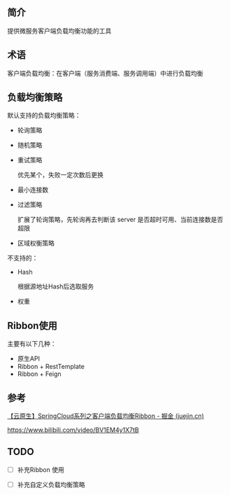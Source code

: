 ## 简介

提供微服务客户端负载均衡功能的工具

## 术语

客户端负载均衡：在客户端（服务消费端、服务调用端）中进行负载均衡

## 负载均衡策略

默认支持的负载均衡策略：

+ 轮询策略

+ 随机策略

+ 重试策略

  优先某个，失败一定次数后更换

+ 最小连接数

+ 过滤策略

  扩展了轮询策略，先轮询再去判断该 server 是否超时可用、当前连接数是否超限

+ 区域权衡策略

不支持的：

+ Hash

  根据源地址Hash后选取服务

+ 权重



## Ribbon使用

主要有以下几种：

+ 原生API
+ Ribbon + RestTemplate
+ Ribbon + Feign

## 参考

[【云原生】SpringCloud系列之客户端负载均衡Ribbon - 掘金 (juejin.cn)](https://juejin.cn/post/7126715811016179726)

https://www.bilibili.com/video/BV1EM4y1X7tB

## TODO

- [ ] 补充Ribbon 使用
- [ ] 补充自定义负载均衡策略

